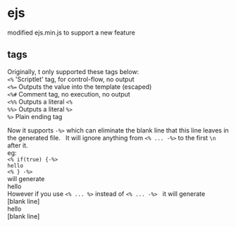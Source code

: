 # ejs
modified ejs.min.js to support a new feature  

## tags
Originally, t only supported these tags below:  
`<%` 'Scriptlet' tag, for control-flow, no output  
`<%=` Outputs the value into the template (escaped)  
`<%#` Comment tag, no execution, no output  
`<%%` Outputs a literal `<%`  
`%%>` Outputs a literal `%>`  
`%>` Plain ending tag  
  
Now it supports `-%>` which can eliminate the blank line that this line leaves in the generated file.  
It will ignore anything from `<% ... -%>` to the first `\n` after it.  
eg:  
`<% if(true) {-%>`  
`hello`  
`<% } -%>`  
will generate  
hello  
However if you use `<% ... %>` instead of `<% ... -%>`  
it will generate  
[blank line]  
hello  
[blank line]  
